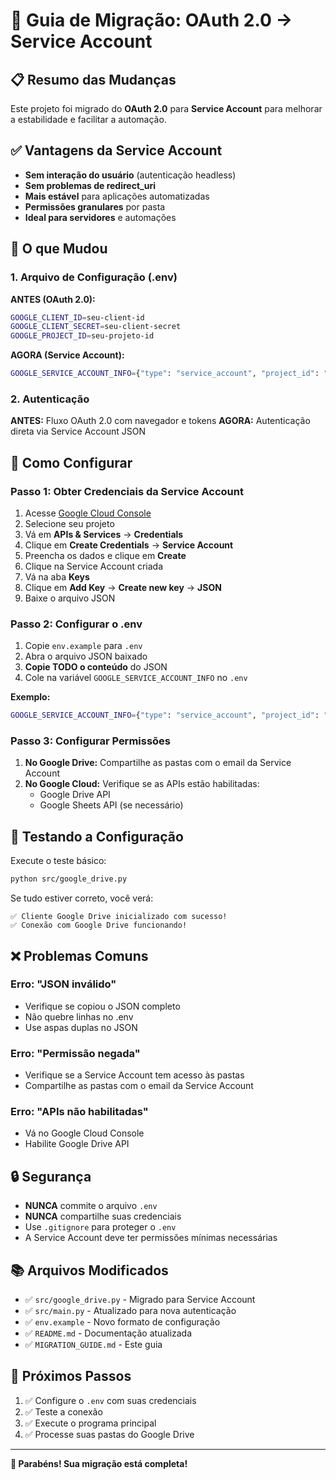 # 🚀 Guia de Migração: OAuth 2.0 → Service Account

## 📋 **Resumo das Mudanças**

Este projeto foi migrado do **OAuth 2.0** para **Service Account** para melhorar a estabilidade e facilitar a automação.

## ✅ **Vantagens da Service Account**

- **Sem interação do usuário** (autenticação headless)
- **Sem problemas de redirect_uri**
- **Mais estável** para aplicações automatizadas
- **Permissões granulares** por pasta
- **Ideal para servidores** e automações

## 🔄 **O que Mudou**

### **1. Arquivo de Configuração (.env)**

**ANTES (OAuth 2.0):**
```bash
GOOGLE_CLIENT_ID=seu-client-id
GOOGLE_CLIENT_SECRET=seu-client-secret
GOOGLE_PROJECT_ID=seu-projeto-id
```

**AGORA (Service Account):**
```bash
GOOGLE_SERVICE_ACCOUNT_INFO={"type": "service_account", "project_id": "...", ...}
```

### **2. Autenticação**

**ANTES:** Fluxo OAuth 2.0 com navegador e tokens
**AGORA:** Autenticação direta via Service Account JSON

## 📝 **Como Configurar**

### **Passo 1: Obter Credenciais da Service Account**

1. Acesse [Google Cloud Console](https://console.cloud.google.com/)
2. Selecione seu projeto
3. Vá em **APIs & Services** → **Credentials**
4. Clique em **Create Credentials** → **Service Account**
5. Preencha os dados e clique em **Create**
6. Clique na Service Account criada
7. Vá na aba **Keys**
8. Clique em **Add Key** → **Create new key** → **JSON**
9. Baixe o arquivo JSON

### **Passo 2: Configurar o .env**

1. Copie `env.example` para `.env`
2. Abra o arquivo JSON baixado
3. **Copie TODO o conteúdo** do JSON
4. Cole na variável `GOOGLE_SERVICE_ACCOUNT_INFO` no `.env`

**Exemplo:**
```bash
GOOGLE_SERVICE_ACCOUNT_INFO={"type": "service_account", "project_id": "meu-projeto", "private_key_id": "abc123", "private_key": "-----BEGIN PRIVATE KEY-----\n...\n-----END PRIVATE KEY-----\n", "client_email": "service@projeto.iam.gserviceaccount.com", ...}
```

### **Passo 3: Configurar Permissões**

1. **No Google Drive:** Compartilhe as pastas com o email da Service Account
2. **No Google Cloud:** Verifique se as APIs estão habilitadas:
   - Google Drive API
   - Google Sheets API (se necessário)

## 🧪 **Testando a Configuração**

Execute o teste básico:
```bash
python src/google_drive.py
```

Se tudo estiver correto, você verá:
```
✅ Cliente Google Drive inicializado com sucesso!
✅ Conexão com Google Drive funcionando!
```

## ❌ **Problemas Comuns**

### **Erro: "JSON inválido"**
- Verifique se copiou o JSON completo
- Não quebre linhas no .env
- Use aspas duplas no JSON

### **Erro: "Permissão negada"**
- Verifique se a Service Account tem acesso às pastas
- Compartilhe as pastas com o email da Service Account

### **Erro: "APIs não habilitadas"**
- Vá no Google Cloud Console
- Habilite Google Drive API

## 🔒 **Segurança**

- **NUNCA** commite o arquivo `.env`
- **NUNCA** compartilhe suas credenciais
- Use `.gitignore` para proteger o `.env`
- A Service Account deve ter permissões mínimas necessárias

## 📚 **Arquivos Modificados**

- ✅ `src/google_drive.py` - Migrado para Service Account
- ✅ `src/main.py` - Atualizado para nova autenticação
- ✅ `env.example` - Novo formato de configuração
- ✅ `README.md` - Documentação atualizada
- ✅ `MIGRATION_GUIDE.md` - Este guia

## 🎯 **Próximos Passos**

1. ✅ Configure o `.env` com suas credenciais
2. ✅ Teste a conexão
3. ✅ Execute o programa principal
4. ✅ Processe suas pastas do Google Drive

---

**🎉 Parabéns! Sua migração está completa!**
